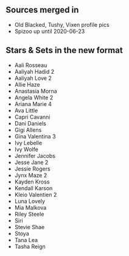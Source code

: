 ## Sources merged in
* Old Blacked, Tushy, Vixen profile pics
* Spizoo up until 2020-06-23

## Stars & Sets in the new format
* Aali Rosseau
* Aaliyah Hadid 2
* Aaliyah Love 2
* Allie Haze
* Anastasia Morna
* Angela White 2
* Ariana Marie 4
* Ava Little
* Capri Cavanni
* Dani Daniels
* Gigi Allens
* Gina Valentina 3
* Ivy Lebelle
* Ivy Wolfe 
* Jennifer Jacobs
* Jesse Jane 2
* Jessie Rogers
* Jynx Maze 2
* Kayden Kross
* Kendall Karson
* Kleio Valentien 2
* Luna Lovely
* Mia Malkova
* Riley Steele
* Siri
* Stevie Shae
* Stoya
* Tana Lea
* Tasha Reign
